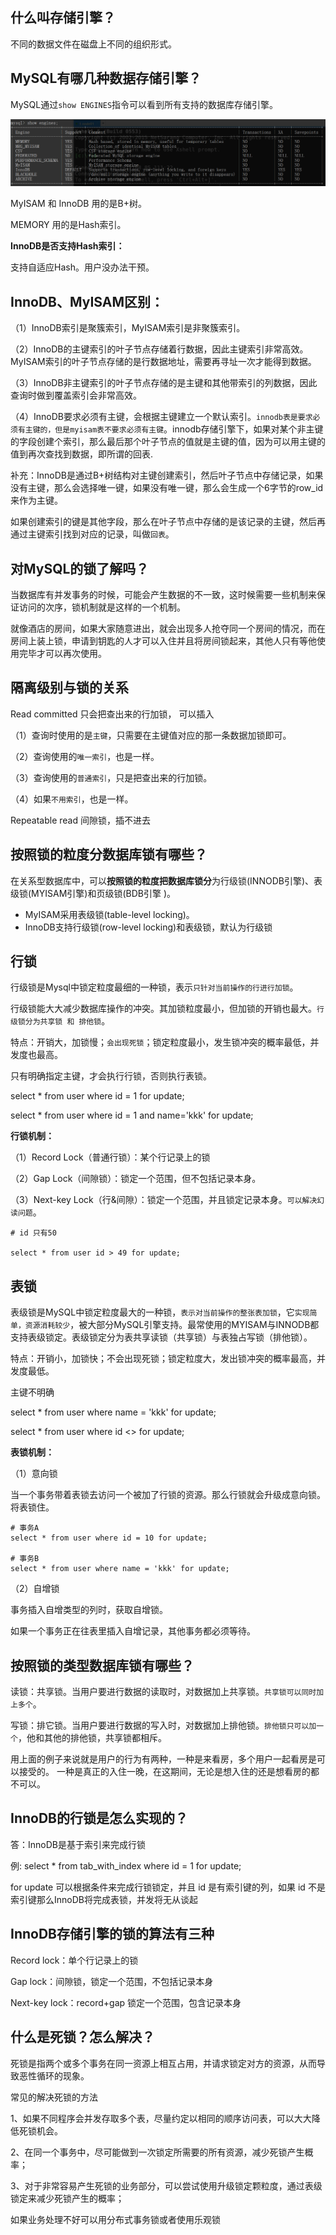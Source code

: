 ## 什么叫存储引擎？

不同的数据文件在磁盘上不同的组织形式。

## MySQL有哪几种数据存储引擎？

MySQL通过`show ENGINES`指令可以看到所有支持的数据库存储引擎。

![数据存储引擎](../../images/database/数据存储引擎.png)

MyISAM 和 InnoDB 用的是B+树。

MEMORY 用的是Hash索引。

**InnoDB是否支持Hash索引：**

支持自适应Hash。用户没办法干预。

## InnoDB、MyISAM区别：

（1）InnoDB索引是聚簇索引，MyISAM索引是非聚簇索引。

（2）InnoDB的主键索引的叶子节点存储着行数据，因此主键索引非常高效。
MyISAM索引的叶子节点存储的是行数据地址，需要再寻址一次才能得到数据。

（3）InnoDB非主键索引的叶子节点存储的是主键和其他带索引的列数据，因此查询时做到覆盖索引会非常高效。

（4）InnoDB要求必须有主键，会根据主键建立一个默认索引。`innodb表是要求必须有主键的，但是myisam表不要求必须有主键`。innodb存储引擎下，如果对某个非主键的字段创建个索引，那么最后那个叶子节点的值就是主键的值，因为可以用主键的值到再次查找到数据，即所谓的回表.

补充：InnoDB是通过B+树结构对主键创建索引，然后叶子节点中存储记录，如果没有主键，那么会选择唯一键，如果没有唯一键，那么会生成一个6字节的row_id来作为主键。

如果创建索引的键是其他字段，那么在叶子节点中存储的是该记录的主键，然后再通过主键索引找到对应的记录，叫做`回表`。

## 对MySQL的锁了解吗？

当数据库有并发事务的时候，可能会产生数据的不一致，这时候需要一些机制来保证访问的次序，锁机制就是这样的一个机制。

就像酒店的房间，如果大家随意进出，就会出现多人抢夺同一个房间的情况，而在房间上装上锁，申请到钥匙的人才可以入住并且将房间锁起来，其他人只有等他使用完毕才可以再次使用。

## 隔离级别与锁的关系

Read committed 只会把查出来的行加锁， 可以插入

（1）查询时使用的是`主键`，只需要在主键值对应的那一条数据加锁即可。

（2）查询使用的`唯一索引`，也是一样。

（3）查询使用的`普通索引`，只是把查出来的行加锁。

（4）如果`不用索引`，也是一样。

Repeatable read  间隙锁，插不进去

## 按照锁的粒度分数据库锁有哪些？

在关系型数据库中，可以**按照锁的粒度把数据库锁分**为行级锁(INNODB引擎)、表级锁(MYISAM引擎)和页级锁(BDB引擎 )。

- MyISAM采用表级锁(table-level locking)。
- InnoDB支持行级锁(row-level locking)和表级锁，默认为行级锁

## 行锁

行级锁是Mysql中锁定粒度最细的一种锁，表示`只针对当前操作的行进行加锁`。

行级锁能大大减少数据库操作的冲突。其加锁粒度最小，但加锁的开销也最大。`行级锁分为共享锁 和 排他锁`。

特点：开销大，加锁慢；`会出现死锁`；锁定粒度最小，发生锁冲突的概率最低，并发度也最高。

只有明确指定主键，才会执行行锁，否则执行表锁。

select * from user where id = 1 for update;

select * from user where id = 1 and name='kkk' for update;

**行锁机制：**

（1）Record Lock（普通行锁）：某个行记录上的锁

（2）Gap Lock（间隙锁）：锁定一个范围，但不包括记录本身。

（3）Next-key Lock（行&间隙）：锁定一个范围，并且锁定记录本身。`可以解决幻读问题`。

```mysql
# id 只有50

select * from user id > 49 for update;
```

## 表锁

表级锁是MySQL中锁定粒度最大的一种锁，`表示对当前操作的整张表加锁`，它`实现简单，资源消耗较少`，被大部分MySQL引擎支持。最常使用的MYISAM与INNODB都支持表级锁定。表级锁定分为表共享读锁（共享锁）与表独占写锁（排他锁）。

特点：开销小，加锁快；不会出现死锁；锁定粒度大，发出锁冲突的概率最高，并发度最低。

主键不明确

select * from user where name = 'kkk' for update;

select * from user where id <> for update;

**表锁机制：**

（1）意向锁

当一个事务带着表锁去访问一个被加了行锁的资源。那么行锁就会升级成意向锁。将表锁住。

```mysql
# 事务A
select * from user where id = 10 for update;

# 事务B
select * from user where name = 'kkk' for update;
```

（2）自增锁

事务插入自增类型的列时，获取自增锁。

如果一个事务正在往表里插入自增记录，其他事务都必须等待。

## 按照锁的类型数据库锁有哪些？

读锁：共享锁。当用户要进行数据的读取时，对数据加上共享锁。`共享锁可以同时加上多个`。

写锁：排它锁。当用户要进行数据的写入时，对数据加上排他锁。`排他锁只可以加一个`，他和其他的排他锁，共享锁都相斥。

用上面的例子来说就是用户的行为有两种，一种是来看房，多个用户一起看房是可以接受的。 一种是真正的入住一晚，在这期间，无论是想入住的还是想看房的都不可以。

## InnoDB的行锁是怎么实现的？

答：InnoDB是基于索引来完成行锁

例: select * from tab_with_index where id = 1 for update;

for update 可以根据条件来完成行锁锁定，并且 id 是有索引键的列，如果 id 不是索引键那么InnoDB将完成表锁，并发将无从谈起

## InnoDB存储引擎的锁的算法有三种

Record lock：单个行记录上的锁

Gap lock：间隙锁，锁定一个范围，不包括记录本身

Next-key lock：record+gap 锁定一个范围，包含记录本身

## 什么是死锁？怎么解决？
死锁是指两个或多个事务在同一资源上相互占用，并请求锁定对方的资源，从而导致恶性循环的现象。

常见的解决死锁的方法

1、如果不同程序会并发存取多个表，尽量约定以相同的顺序访问表，可以大大降低死锁机会。

2、在同一个事务中，尽可能做到一次锁定所需要的所有资源，减少死锁产生概率；

3、对于非常容易产生死锁的业务部分，可以尝试使用升级锁定颗粒度，通过表级锁定来减少死锁产生的概率；

如果业务处理不好可以用分布式事务锁或者使用乐观锁
